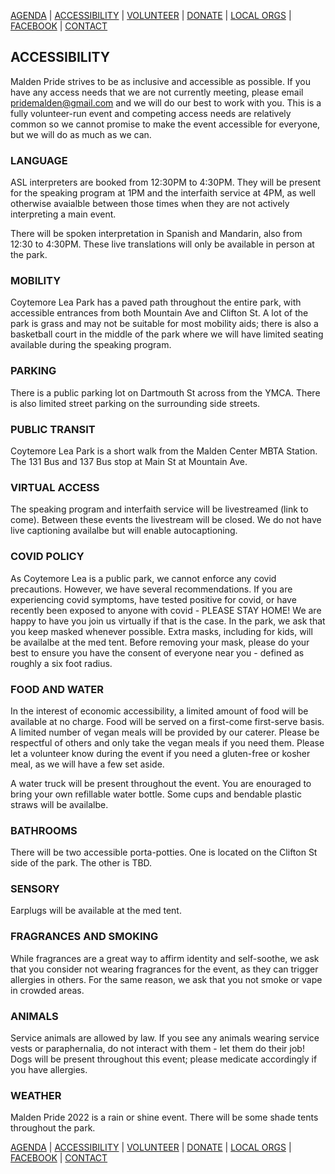 [AGENDA](https://kiosai.github.io/pride-malden-22/agenda.html) | [ACCESSIBILITY](https://kiosai.github.io/pride-malden-22/access.html) | [VOLUNTEER](https://forms.gle/Fyfsv1FuX4PmHAzs7) | [DONATE](https://www.gofundme.com/maldens-third-annual-pride-festival) | [LOCAL ORGS](https://kiosai.github.io/pride-malden-22/local-orgs.html) |  [FACEBOOK](https://fb.me/e/2F4RC9XFN) | [CONTACT](mailto:pridemalden@gmail.com)

## ACCESSIBILITY
Malden Pride strives to be as inclusive and accessible as possible. If you have any access needs that we are not currently meeting, please email [pridemalden@gmail.com](mailto:pridemalden@gmail.com) and we will do our best to work with you. This is a fully volunteer-run event and competing access needs are relatively common so we cannot promise to make the event accessible for everyone, but we will do as much as we can.

### LANGUAGE
ASL interpreters are booked from 12:30PM to 4:30PM. They will be present for the speaking program at 1PM and the interfaith service at 4PM, as well otherwise avaialble between those times when they are not actively interpreting a main event.

There will be spoken interpretation in Spanish and Mandarin, also from 12:30 to 4:30PM. These live translations will only be available in person at the park.

### MOBILITY
Coytemore Lea Park has a paved path throughout the entire park, with accessible entrances from both Mountain Ave and Clifton St. A lot of the park is grass and may not be suitable for most mobility aids; there is also a basketball court in the middle of the park where we will have limited seating available during the speaking program.

### PARKING
There is a public parking lot on Dartmouth St across from the YMCA. There is also limited street parking on the surrounding side streets.

### PUBLIC TRANSIT
Coytemore Lea Park is a short walk from the Malden Center MBTA Station. The 131 Bus and 137 Bus stop at Main St at Mountain Ave.

### VIRTUAL ACCESS
The speaking program and interfaith service will be livestreamed (link to come). Between these events the livestream will be closed. We do not have live captioning availalbe but will enable autocaptioning.

### COVID POLICY
As Coytemore Lea is a public park, we cannot enforce any covid precautions. However, we have several recommendations.
If you are experiencing covid symptoms, have tested positive for covid, or have recently been exposed to anyone with covid - PLEASE STAY HOME! We are happy to have you join us virtually if that is the case.
In the park, we ask that you keep masked whenever possible. Extra masks, including for kids, will be availalbe at the med tent.
Before removing your mask, please do your best to ensure you have the consent of everyone near you - defined as roughly a six foot radius.

### FOOD AND WATER
In the interest of economic accessibility, a limited amount of food will be available at no charge. Food will be served on a first-come first-serve basis. A limited number of vegan meals will be provided by our caterer. Please be respectful of others and only take the vegan meals if you need them. Please let a volunteer know during the event if you need a gluten-free or kosher meal, as we will have a few set aside.

A water truck will be present throughout the event. You are enouraged to bring your own refillable water bottle. Some cups and bendable plastic straws will be availalbe.

### BATHROOMS
There will be two accessible porta-potties. One is located on the Clifton St side of the park. The other is TBD.

### SENSORY
Earplugs will be available at the med tent.

### FRAGRANCES AND SMOKING
While fragrances are a great way to affirm identity and self-soothe, we ask that you consider not wearing fragrances for the event, as they can trigger allergies in others.
For the same reason, we ask that you not smoke or vape in crowded areas.

### ANIMALS
Service animals are allowed by law. If you see any animals wearing service vests or paraphernalia, do not interact with them - let them do their job!
Dogs will be present throughout this event; please medicate accordingly if you have allergies.

### WEATHER
Malden Pride 2022 is a rain or shine event. There will be some shade tents throughout the park.

[AGENDA](https://kiosai.github.io/pride-malden-22/agenda.html) | [ACCESSIBILITY](https://kiosai.github.io/pride-malden-22/access.html) | [VOLUNTEER](https://forms.gle/Fyfsv1FuX4PmHAzs7) | [DONATE](https://www.gofundme.com/maldens-third-annual-pride-festival) | [LOCAL ORGS](https://kiosai.github.io/pride-malden-22/local-orgs.html) |  [FACEBOOK](https://fb.me/e/2F4RC9XFN) | [CONTACT](mailto:pridemalden@gmail.com)
